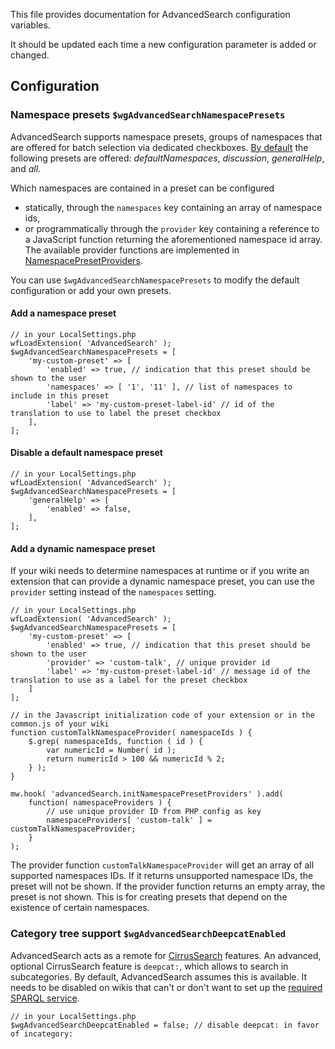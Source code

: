 This file provides documentation for AdvancedSearch configuration variables.

It should be updated each time a new configuration parameter is added or changed.

## Configuration

### Namespace presets `$wgAdvancedSearchNamespacePresets`

AdvancedSearch supports namespace presets, groups of namespaces that are offered for batch selection via dedicated checkboxes. [By default](https://phabricator.wikimedia.org/diffusion/EASR/browse/master/extension.json$32) the following presets are offered: _defaultNamespaces_, _discussion_, _generalHelp_, and _all_.

Which namespaces are contained in a preset can be configured
* statically, through the `namespaces` key containing an array of namespace ids,
* or programmatically through the `provider` key containing a reference to a JavaScript function returning the aforementioned namespace id array. The available provider functions are implemented in [NamespacePresetProviders](https://phabricator.wikimedia.org/diffusion/EASR/browse/master/modules/dm/ext.advancedSearch.NamespacePresetProviders.js).

You can use `$wgAdvancedSearchNamespacePresets` to modify the default configuration or add your own presets.

#### Add a namespace preset
```
// in your LocalSettings.php
wfLoadExtension( 'AdvancedSearch' );
$wgAdvancedSearchNamespacePresets = [
	'my-custom-preset' => [
		'enabled' => true, // indication that this preset should be shown to the user
		'namespaces' => [ '1', '11' ], // list of namespaces to include in this preset
		'label' => 'my-custom-preset-label-id' // id of the translation to use to label the preset checkbox
	],
];
```

#### Disable a default namespace preset
```
// in your LocalSettings.php
wfLoadExtension( 'AdvancedSearch' );
$wgAdvancedSearchNamespacePresets = [
	'generalHelp' => [
		'enabled' => false,
	],
];
```

#### Add a dynamic namespace preset
If your wiki needs to determine namespaces at runtime or if you write an extension that can provide a dynamic namespace preset, you can use the `provider` setting instead of the `namespaces` setting.

```
// in your LocalSettings.php
wfLoadExtension( 'AdvancedSearch' );
$wgAdvancedSearchNamespacePresets = [
	'my-custom-preset' => [
		'enabled' => true, // indication that this preset should be shown to the user
		'provider' => 'custom-talk', // unique provider id
		'label' => 'my-custom-preset-label-id' // message id of the translation to use as a label for the preset checkbox
	]
];
```

```
// in the Javascript initialization code of your extension or in the common.js of your wiki
function customTalkNamespaceProvider( namespaceIds ) {
	$.grep( namespaceIds, function ( id ) {
		var numericId = Number( id );
		return numericId > 100 && numericId % 2;
	} );
}

mw.hook( 'advancedSearch.initNamespacePresetProviders' ).add(
	function( namespaceProviders ) {
		// use unique provider ID from PHP config as key
		namespaceProviders[ 'custom-talk' ] = customTalkNamespaceProvider;
	}
);
```

The provider function `customTalkNamespaceProvider` will get an array of all supported namespaces IDs. If it returns unsupported namespace IDs, the preset will not be shown.
If the provider function returns an empty array, the preset is not shown. This is for creating presets that depend on the existence of certain namespaces.

### Category tree support `$wgAdvancedSearchDeepcatEnabled`

AdvancedSearch acts as a remote for [CirrusSearch](https://www.mediawiki.org/wiki/Help:CirrusSearch) features. An advanced, optional CirrusSearch feature is `deepcat:`, which allows to search in subcategories. By default, AdvancedSearch assumes this is available. It needs to be disabled on wikis that can't or don't want to set up the [required SPARQL service](https://www.mediawiki.org/wiki/Help:CirrusSearch#Deepcategory).

```
// in your LocalSettings.php
$wgAdvancedSearchDeepcatEnabled = false; // disable deepcat: in favor of incategory:
```
